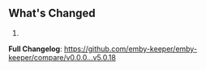 ## What's Changed

1.

**Full Changelog**: https://github.com/emby-keeper/emby-keeper/compare/v0.0.0...v5.0.18
